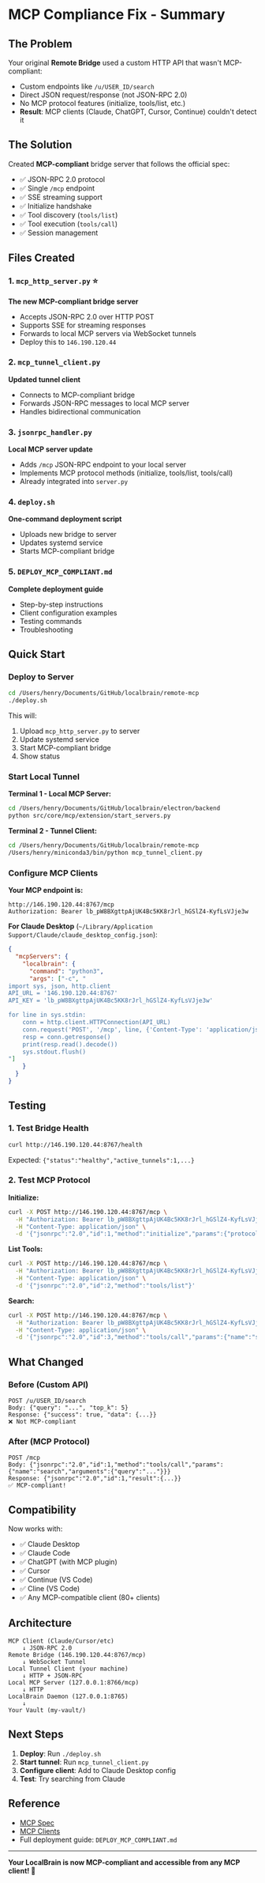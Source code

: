 # MCP Compliance Fix - Summary

## The Problem

Your original **Remote Bridge** used a custom HTTP API that wasn't MCP-compliant:
- Custom endpoints like `/u/USER_ID/search`
- Direct JSON request/response (not JSON-RPC 2.0)
- No MCP protocol features (initialize, tools/list, etc.)
- **Result**: MCP clients (Claude, ChatGPT, Cursor, Continue) couldn't detect it

## The Solution

Created **MCP-compliant** bridge server that follows the official spec:
- ✅ JSON-RPC 2.0 protocol
- ✅ Single `/mcp` endpoint
- ✅ SSE streaming support
- ✅ Initialize handshake
- ✅ Tool discovery (`tools/list`)
- ✅ Tool execution (`tools/call`)
- ✅ Session management

## Files Created

### 1. `mcp_http_server.py` ⭐
**The new MCP-compliant bridge server**
- Accepts JSON-RPC 2.0 over HTTP POST
- Supports SSE for streaming responses
- Forwards to local MCP servers via WebSocket tunnels
- Deploy this to `146.190.120.44`

### 2. `mcp_tunnel_client.py`
**Updated tunnel client**
- Connects to MCP-compliant bridge
- Forwards JSON-RPC messages to local MCP server
- Handles bidirectional communication

### 3. `jsonrpc_handler.py`
**Local MCP server update**
- Adds `/mcp` JSON-RPC endpoint to your local server
- Implements MCP protocol methods (initialize, tools/list, tools/call)
- Already integrated into `server.py`

### 4. `deploy.sh`
**One-command deployment script**
- Uploads new bridge to server
- Updates systemd service
- Starts MCP-compliant bridge

### 5. `DEPLOY_MCP_COMPLIANT.md`
**Complete deployment guide**
- Step-by-step instructions
- Client configuration examples
- Testing commands
- Troubleshooting

## Quick Start

### Deploy to Server

```bash
cd /Users/henry/Documents/GitHub/localbrain/remote-mcp
./deploy.sh
```

This will:
1. Upload `mcp_http_server.py` to server
2. Update systemd service
3. Start MCP-compliant bridge
4. Show status

### Start Local Tunnel

**Terminal 1 - Local MCP Server:**
```bash
cd /Users/henry/Documents/GitHub/localbrain/electron/backend
python src/core/mcp/extension/start_servers.py
```

**Terminal 2 - Tunnel Client:**
```bash
cd /Users/henry/Documents/GitHub/localbrain/remote-mcp
/Users/henry/miniconda3/bin/python mcp_tunnel_client.py
```

### Configure MCP Clients

**Your MCP endpoint is:**
```
http://146.190.120.44:8767/mcp
Authorization: Bearer lb_pW8BXgttpAjUK4Bc5KK8rJrl_hGSlZ4-KyfLsVJje3w
```

**For Claude Desktop** (`~/Library/Application Support/Claude/claude_desktop_config.json`):
```json
{
  "mcpServers": {
    "localbrain": {
      "command": "python3",
      "args": ["-c", "
import sys, json, http.client
API_URL = '146.190.120.44:8767'
API_KEY = 'lb_pW8BXgttpAjUK4Bc5KK8rJrl_hGSlZ4-KyfLsVJje3w'

for line in sys.stdin:
    conn = http.client.HTTPConnection(API_URL)
    conn.request('POST', '/mcp', line, {'Content-Type': 'application/json', 'Authorization': f'Bearer {API_KEY}'})
    resp = conn.getresponse()
    print(resp.read().decode())
    sys.stdout.flush()
"]
    }
  }
}
```

## Testing

### 1. Test Bridge Health

```bash
curl http://146.190.120.44:8767/health
```

Expected: `{"status":"healthy","active_tunnels":1,...}`

### 2. Test MCP Protocol

**Initialize:**
```bash
curl -X POST http://146.190.120.44:8767/mcp \
  -H "Authorization: Bearer lb_pW8BXgttpAjUK4Bc5KK8rJrl_hGSlZ4-KyfLsVJje3w" \
  -H "Content-Type: application/json" \
  -d '{"jsonrpc":"2.0","id":1,"method":"initialize","params":{"protocolVersion":"2024-11-05","capabilities":{},"clientInfo":{"name":"test","version":"1.0"}}}'
```

**List Tools:**
```bash
curl -X POST http://146.190.120.44:8767/mcp \
  -H "Authorization: Bearer lb_pW8BXgttpAjUK4Bc5KK8rJrl_hGSlZ4-KyfLsVJje3w" \
  -H "Content-Type: application/json" \
  -d '{"jsonrpc":"2.0","id":2,"method":"tools/list"}'
```

**Search:**
```bash
curl -X POST http://146.190.120.44:8767/mcp \
  -H "Authorization: Bearer lb_pW8BXgttpAjUK4Bc5KK8rJrl_hGSlZ4-KyfLsVJje3w" \
  -H "Content-Type: application/json" \
  -d '{"jsonrpc":"2.0","id":3,"method":"tools/call","params":{"name":"search","arguments":{"query":"Ballard lab lockbox","top_k":3}}}'
```

## What Changed

### Before (Custom API)
```
POST /u/USER_ID/search
Body: {"query": "...", "top_k": 5}
Response: {"success": true, "data": {...}}
❌ Not MCP-compliant
```

### After (MCP Protocol)
```
POST /mcp
Body: {"jsonrpc":"2.0","id":1,"method":"tools/call","params":{"name":"search","arguments":{"query":"..."}}}
Response: {"jsonrpc":"2.0","id":1,"result":{...}}
✅ MCP-compliant!
```

## Compatibility

Now works with:
- ✅ Claude Desktop
- ✅ Claude Code
- ✅ ChatGPT (with MCP plugin)
- ✅ Cursor
- ✅ Continue (VS Code)
- ✅ Cline (VS Code)
- ✅ Any MCP-compatible client (80+ clients)

## Architecture

```
MCP Client (Claude/Cursor/etc)
    ↓ JSON-RPC 2.0
Remote Bridge (146.190.120.44:8767/mcp)
    ↓ WebSocket Tunnel
Local Tunnel Client (your machine)
    ↓ HTTP + JSON-RPC
Local MCP Server (127.0.0.1:8766/mcp)
    ↓ HTTP
LocalBrain Daemon (127.0.0.1:8765)
    ↓
Your Vault (my-vault/)
```

## Next Steps

1. **Deploy**: Run `./deploy.sh`
2. **Start tunnel**: Run `mcp_tunnel_client.py`
3. **Configure client**: Add to Claude Desktop config
4. **Test**: Try searching from Claude

## Reference

- [MCP Spec](https://modelcontextprotocol.io/specification/2025-03-26/basic/transports)
- [MCP Clients](https://modelcontextprotocol.io/clients)
- Full deployment guide: `DEPLOY_MCP_COMPLIANT.md`

---

**Your LocalBrain is now MCP-compliant and accessible from any MCP client! 🚀**
